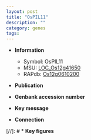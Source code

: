 ```yaml
---
layout: post
title: "OsPIL11"
description: ""
category: genes
tags: 
---
```


* **Information**  
    + Symbol: OsPIL11  
    + MSU: [LOC_Os12g41650](http://rice.uga.edu/cgi-bin/ORF_infopage.cgi?orf=LOC_Os12g41650)  
    + RAPdb: [Os12g0610200](http://rapdb.dna.affrc.go.jp/viewer/gbrowse_details/irgsp1?name=Os12g0610200)  

* **Publication**  

* **Genbank accession number**  

* **Key message**  

* **Connection**  

[//]: # * **Key figures**  


